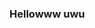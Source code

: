 ### Hellowww uwu

<!--
**Csubias/Csubias** is a ✨ _special_ ✨ repository because its `README.md` (this file) appears on your GitHub profile.

Here are some ideas to get you started:

- 🔭 Actualmente me encuentro trabajando en la reposteria ...
- 🌱 Estoy aprendiendo a programar ...
- Estoy creando esto para obtener Github Copilot
-->
